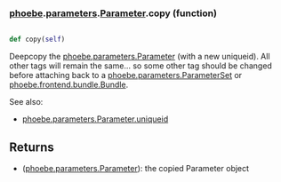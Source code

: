 ### [phoebe](phoebe.md).[parameters](phoebe.parameters.md).[Parameter](phoebe.parameters.Parameter.md).copy (function)


```py

def copy(self)

```



Deepcopy the [phoebe.parameters.Parameter](phoebe.parameters.Parameter.md) (with a new uniqueid).
All other tags will remain the same... so some other tag should be
changed before attaching back to a [phoebe.parameters.ParameterSet](phoebe.parameters.ParameterSet.md) or
[phoebe.frontend.bundle.Bundle](phoebe.frontend.bundle.Bundle.md).

See also:
* [phoebe.parameters.Parameter.uniqueid](phoebe.parameters.Parameter.uniqueid.md)

Returns
---------
* ([phoebe.parameters.Parameter](phoebe.parameters.Parameter.md)): the copied Parameter object

